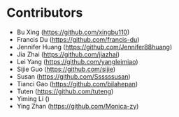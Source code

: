 # Contributors

- Bu Xing (https://github.com/xingbu110)
- Francis Du (https://github.com/francis-du)
- Jennifer Huang (https://github.com/Jennifer88huang)
- Jia Zhai (https://github.com/jiazhai)
- Lei Yang (https://github.com/yangleimiao)
- Sijie Guo (https://github.com/sijie)
- Susan (https://github.com/Ssssssusan)
- Tianci Gao (https://github.com/bilahepan)
- Tuten (https://github.com/tuteng)
- Yiming Li ()
- Ying Zhan (https://github.com/Monica-zy)
